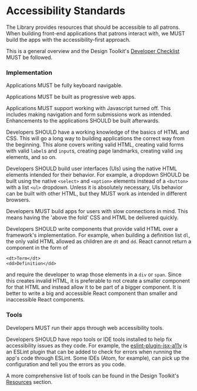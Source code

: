 # Accessibility Standards

The Library provides resources that should be accessible to all patrons. When building front-end applications that patrons interact with, we MUST build the apps with the accessibility-first approach.

This is a general overview and the Design Toolkit's [Developer Checklist](https://nypl.github.io/design-toolkit/resources/development-checklist.html) MUST be followed.

### Implementation

Applications MUST be fully keyboard navigable.

Applications MUST be built as progressive web apps.

Applications MUST support working with Javascript turned off. This includes making navigation and form submissions work as intended. Enhancements to the applications SHOULD be built afterwards.

Developers SHOULD have a working knowledge of the basics of HTML and CSS. This will go a long way to building applications the correct way from the beginning. This alone covers writing valid HTML, creating valid forms with valid `label`s and `input`s, creating page landmarks, creating valid `img` elements, and so on.

Developers SHOULD build user interfaces (UIs) using the native HTML elements intended for their behavior. For example, a dropdown SHOULD be built using the native `<select>` and `<option>` elements instead of a `<button>` with a list `<ul>` dropdown. Unless it is absolutely necessary, UIs behavior can be built with other HTML, but they MUST work as intended in different browsers.

Developers MUST build apps for users with slow connections in mind. This means having the 'above the fold' CSS and HTML be delivered quickly.

Developers SHOULD write components that provide valid HTML over a framework's implementation. For example, when building a definition list `dl`, the only valid HTML allowed as children are `dt` and `dd`. React cannot return a component in the form of

    <dt>Term</dt>
    <dd>Definition</dd>

and require the developer to wrap those elements in a `div` or `span`. Since this creates invalid HTML, it is preferable to not create a smaller component for that HTML and instead allow it to be part of a bigger component. It is better to write a big and accessible React component than smaller and inaccessible React components.

### Tools

Developers MUST run their apps through web accessibility tools.

Developers SHOULD have repo tools or IDE tools installed to help fix accessibility issues as they code. For example, the [eslint-plugin-jsx-a11y](https://github.com/evcohen/eslint-plugin-jsx-a11y) is an ESLint plugin that can be added to check for errors when running the app's code through ESLint. Some IDEs (Atom, for example), can pick up the configuration and tell you the errors as you code.

A more comprehensive list of tools can be found in the Design Toolkit's [Resources](https://nypl.github.io/design-toolkit/resources/resources.html) section.
